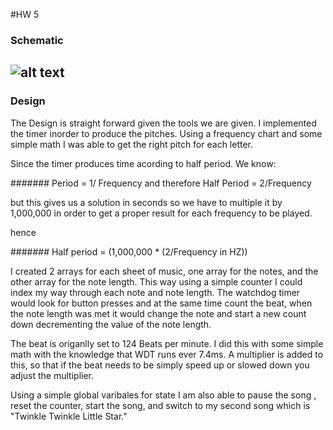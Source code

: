 #HW 5

### Schematic
![alt text](https://github.com/Giles-ECE-BU/ksparakis/blob/master/ec450-hw5-sparakis/HW5-Schematic.png "Design Schematic")
--------

### Design

The Design is straight forward given the tools we are given. I implemented the timer inorder to produce the pitches. Using a frequency chart and some simple math I was able to get the right pitch for each letter.

Since the timer produces time acording to half period. We know: 

####### Period = 1/ Frequency and therefore  Half Period = 2/Frequency

but this gives us a solution in seconds so we have to multiple it by 1,000,000 in order to get a proper result for each frequency to be played.

hence

####### Half period = (1,000,000 * (2/Frequency in HZ))

I created 2 arrays for each sheet of music, one array for the notes, and the other array for the note length.
This way using a simple counter I could index my way through each note and note length. The watchdog timer would look for button presses and at the same time count the beat, when the note length was met it would change the note and start a new count down decrementing the value of the note length.

The beat is origanlly set to 124 Beats per minute. I did this with some simple math with the knowledge that WDT runs ever 7.4ms.
A multiplier is added to this, so that if the beat needs to be simply speed up or slowed down you adjust the multiplier.

Using a simple global varibales for state I am also able to pause the song , reset the counter, start the song, and switch to my second song which is "Twinkle Twinkle Little Star."
